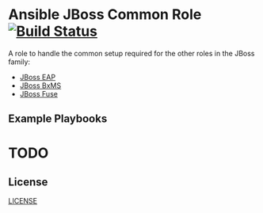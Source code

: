 Ansible JBoss Common Role [![Build Status](https://travis-ci.org/rhtconsulting/jboss_common.svg)](https://travis-ci.org/rhtconsulting/jboss_common)
=================

A role to handle the common setup required for the other roles in the JBoss family:

- [JBoss EAP](https://github.com/rhtconsulting/jboss_eap)
- [JBoss BxMS](https://github.com/rhtconsulting/jboss_bxms)
- [JBoss Fuse](https://github.com/rhtconsulting/jboss_fuse)

Example Playbooks
----------------

# TODO

License
-------

[LICENSE](./LICENSE)
